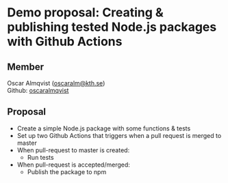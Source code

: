 # Demo proposal: Creating & publishing tested Node.js packages with Github Actions
 
## Member
Oscar Almqvist (oscaralm@kth.se)    
Github: [oscaralmqvist](https://github.com/oscaralm)

## Proposal

- Create a simple Node.js package with some functions & tests
- Set up two Github Actions that triggers when a pull request is merged to master
- When pull-request to master is created: 
  - Run tests
- When pull-request is accepted/merged:  
  - Publish the package to npm